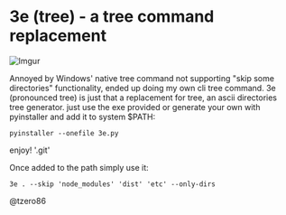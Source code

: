 # 3e (tree) - a tree command replacement

![Imgur](https://i.imgur.com/OdPfSld.gif)


Annoyed by Windows' native tree command not supporting "skip some directories" functionality, ended up doing my own cli tree command. 3e (pronounced tree) is just that a replacement for tree, an ascii directories tree generator.
just use the exe provided or generate your own with pyinstaller and add it to system $PATH:

```
pyinstaller --onefile 3e.py
```

enjoy! '.git'


Once added to the path simply use it:

```
3e . --skip 'node_modules' 'dist' 'etc' --only-dirs 
```


@tzero86
